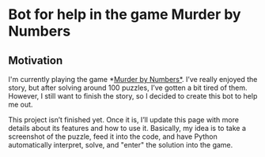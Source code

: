 # Bot for help in the game Murder by Numbers

## Motivation
I'm currently playing the game  *[Murder by Numbers*](https://store.steampowered.com/app/1140290/Murder_by_Numbers/). I’ve really enjoyed the story, but after solving around 100 puzzles, I’ve gotten a bit tired of them. However, I still want to finish the story, so I decided to create this bot to help me out.

This project isn’t finished yet. Once it is, I’ll update this page with more details about its features and how to use it. Basically, my idea is to take a screenshot of the puzzle, feed it into the code, and have Python automatically interpret, solve, and "enter" the solution into the game.
